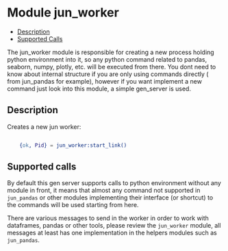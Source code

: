 # Module jun_worker #
* [Description](#description)
* [Supported Calls](#supported-calls)

The jun_worker module is responsible for creating a new process holding python environment
into it, so any python command related to pandas, seaborn, numpy, plotly, etc. will be executed
from there. You dont need to know about internal structure if you are only using commands directly
( from jun_pandas for example), however if you want implement a new command just look into this module,
a simple gen_server is used.

<a name="description"></a>

## Description ##

Creates a new jun worker:

```erlang

	{ok, Pid} = jun_worker:start_link()
```

<a name="supported-calls"></a>

## Supported calls

By default this gen server supports calls to python environment without any module in front, it means
that almost any command not supported in `jun_pandas` or other modules implementing their interface (or shortcut)
to the commands will be used starting from here.

There are various messages to send in the worker in order to work with dataframes, pandas or other tools, please
review the `jun_worker` module, all messages at least has one implementation in the helpers modules such as `jun_pandas`.
